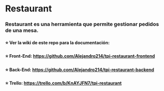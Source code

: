 # Restaurant

### Restaurant es una herramienta que permite gestionar pedidos de una mesa.

 #### :star: Ver la wiki de este repo para la documentación: 
 #### :star: Front-End: https://github.com/Alejandro214/tpi-restaurant-frontend
 #### :star: Back-End: https://github.com/Alejandro214/tpi-restaurant-backend
 #### :star: Trello: https://trello.com/b/KnAYJFN7/tpi-restaurant
